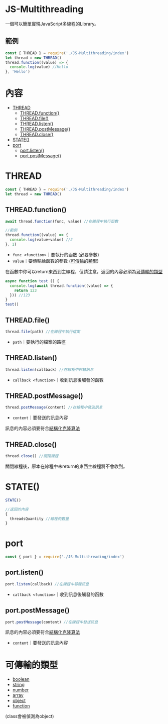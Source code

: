 # **JS-Multithreading**

一個可以簡單實現JavaScript多線程的Library。

## **範例**
```js
const { THREAD } = require('./JS-Multithreading/index')
let thread = new THREAD()
thread.function((value) => {
  console.log(value) //Hello
}, 'Hello')
```

# **內容**

* [THREAD](#thread)
  * [THREAD.function()](#threadfunction)
  * [THREAD.file()](#threadfile)
  * [THREAD.listen()](#threadlisten)
  * [THREAD.postMessage()](#threadpostmessage)
  * [THREAD.close()](#threadclose)
* [STATE()](#state)
* [port](#port)
  * [port.listen()](#portlisten)
  * [port.postMessage()](#portpostmessage)

# THREAD
```js
const { THREAD } = require('./JS-Multithreading/index')
let thread = new THREAD()
```

## THREAD.function()
```js
await thread.function(func, value) //在線程中執行函數

//範例
thread.function((value) => {
  console.log(value+value) //2
}, 1)
```

* `func <function>`｜要執行的函數 (必要參數)
* `value`｜要傳輸給函數的參數 ([可傳輸的類型](#可傳輸的類型))

在函數中你可以return東西到主線程，但請注意，返回的內容必須為[可傳輸的類型](#可傳輸的類型)
```js
async function test () {
  console.log(await thread.function((value) => {
    return 123
  })) //123
}
test()
```

## THREAD.file()
```js
thread.file(path) //在線程中執行檔案
```

* `path`｜要執行的檔案的路徑

## THREAD.listen()
```js
thread.listen(callback) //在線程中聆聽訊息
```

* `callback <function>`｜收到訊息後觸發的函數

## THREAD.postMessage()
```js
thread.postMessage(content) //在線程中發送訊息
```

* `content`｜要發送的訊息內容

訊息的內容必須要符合[結構化克隆算法](https://developer.mozilla.org/en-US/docs/Web/API/Web_Workers_API/Structured_clone_algorithm)

## THREAD.close()
```js
thread.close() //關閉線程
```

關閉線程後，原本在線程中未return的東西主線程將不會收到。

# STATE()
```js
STATE()

//返回的內容
{
  threadsQuantity //線程的數量
}
```

# port
```js
const { port } = require('./JS-Multithreading/index')
```

## port.listen()
```js
port.listen(callback) //在線程中聆聽訊息
```

* `callback <function>`｜收到訊息後觸發的函數

## port.postMessage()
```js
port.postMessage(content) //在線程中發送訊息
```

訊息的內容必須要符合[結構化克隆算法](https://developer.mozilla.org/en-US/docs/Web/API/Web_Workers_API/Structured_clone_algorithm)

* `content`｜要發送的訊息內容

# 可傳輸的類型

* [boolean](https://developer.mozilla.org/en-US/docs/Web/JavaScript/Reference/Global_Objects/Boolean)
* [string](https://developer.mozilla.org/en-US/docs/Web/JavaScript/Reference/Global_Objects/String)
* [number](https://developer.mozilla.org/en-US/docs/Web/JavaScript/Reference/Global_Objects/Number)
* [array](https://developer.mozilla.org/en-US/docs/Web/JavaScript/Reference/Global_Objects/Array)
* [object](https://developer.mozilla.org/en-US/docs/Web/JavaScript/Reference/Global_Objects/Object)
* [function](https://developer.mozilla.org/en-US/docs/Web/JavaScript/Reference/Global_Objects/Function)

(class會被偵測為object)